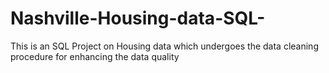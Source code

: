 # Nashville-Housing-data-SQL-
This is an SQL Project on Housing data which undergoes the data cleaning procedure for enhancing the data quality
